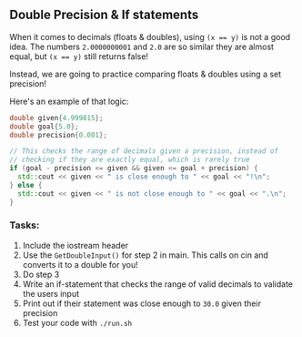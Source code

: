 ## Double Precision & If statements

When it comes to decimals (floats & doubles), using `(x == y)` is not a good idea. The numbers `2.0000000001` and `2.0` are so similar they are almost equal, but `(x == y)` still returns false!

Instead, we are going to practice comparing floats & doubles using a set precision!

Here's an example of that logic:
```cpp
double given{4.999815};
double goal{5.0};
double precision{0.001};

// This checks the range of decimals given a precision, instead of
// checking if they are exactly equal, which is rarely true
if (goal - precision <= given && given <= goal + precision) {
  std::cout << given << " is close enough to " << goal << "!\n";
} else {
  std::cout << given << " is not close enough to " << goal << ".\n";
}
```

### Tasks:

1. Include the iostream header
2. Use the `GetDoubleInput()` for step 2 in main. This calls on cin and converts it to a double for you!
3. Do step 3
4. Write an if-statement that checks the range of valid decimals to validate the users input
5. Print out if their statement was close enough to `30.0` given their precision
6. Test your code with `./run.sh`